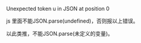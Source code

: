 Unexpected token u in JSON at position 0

js 里面不能JSON.parse(undefined)，否则报以上错误。

以此类推，不能JSON.parse(未定义的变量)。
